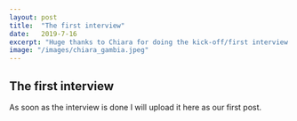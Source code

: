 ```yaml
---
layout: post
title:  "The first interview"
date:   2019-7-16
excerpt: "Huge thanks to Chiara for doing the kick-off/first interview!"
image: "/images/chiara_gambia.jpeg"
---
```


## The first interview
As soon as the interview is done I will upload it here as our first post.

